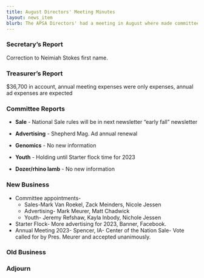 ```yaml
---
title: August Directors' Meeting Minutes
layout: news_item
blurb: The APSA Directors' had a meeting in August where made committee assignments
---
```


### Secretary’s Report

Correction to Neimiah Stokes first name.

### Treasurer’s Report

$36,700 in account, annual meeting expenses were only expenses, annual ad expenses are expected

### Committee Reports

* **Sale** - National Sale rules will be in next newsletter “early fall” newsletter

* **Advertising** - Shepherd Mag. Ad annual renewal

* **Genomics** - No new information 
  
* **Youth** - Holding until Starter flock time for 2023

* **Dozer/rhino lamb** - No new information 

### New Business

* Committee appointments-
  * Sales-Mark Van Roekel, Zack Meinders, Nicole Jessen
  * Advertising- Mark Meurer, Matt Chadwick 
  * Youth- Jeremy Refshaw, Kayla Inbody, Nichole Jessen 
* Starter Flock- More advertising for 2023, Banner, Facebook. 
* Annual Meeting 2023- Spencer, IA- Center of the Nation Sale- Vote called for by Pres. Meurer and accepted unanimously. 

### Old Business

### Adjourn
